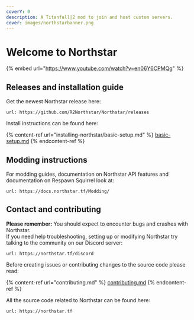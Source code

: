 ```yaml
---
coverY: 0
description: A Titanfall|2 mod to join and host custom servers.
cover: images/northstarbanner.png
---
```


# Welcome to Northstar

{% embed url="https://www.youtube.com/watch?v=en06Y6CPMQg" %}

## Releases and installation guide

Get the newest Northstar release here:

```embed
url: https://github.com/R2Northstar/Northstar/releases
```

Install instructions can be found here:

{% content-ref url="installing-northstar/basic-setup.md" %}
[basic-setup.md](installing-northstar/basic-setup.md)
{% endcontent-ref %}

## Modding instructions

For modding guides, documentation on Northstar API features and documentation on Respawn Squirrel look at:

```embed
url: https://docs.northstar.tf/Modding/
```

## Contact and contributing

**Please remember:** You should expect to encounter bugs and crashes with Northstar.\
If you need help troubleshooting, setting up or modifying Northstar try talking to the community on our Discord server:

```embed
url: https://northstar.tf/discord
```

Before creating issues or contributing changes to the source code please read:

{% content-ref url="contributing.md" %}
[contributing.md](contributing.md)
{% endcontent-ref %}

All the source code related to Northstar can be found here:

```embed
url: https://northstar.tf
```
